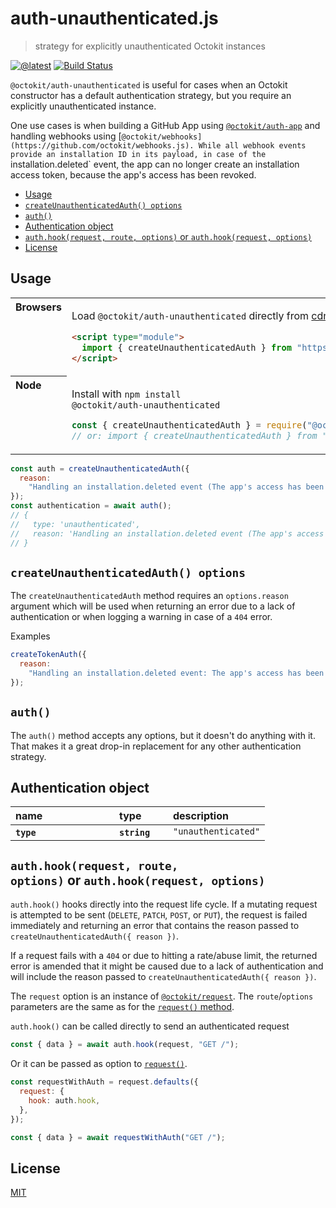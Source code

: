 # auth-unauthenticated.js

> strategy for explicitly unauthenticated Octokit instances

[![@latest](https://img.shields.io/npm/v/@octokit/auth-unauthenticated.svg)](https://www.npmjs.com/package/@octokit/auth-unauthenticated)
[![Build Status](https://github.com/octokit/auth-unauthenticated.js/workflows/Test/badge.svg)](https://github.com/octokit/auth-unauthenticated.js/actions?query=workflow%3ATest)

`@octokit/auth-unauthenticated` is useful for cases when an Octokit constructor has a default authentication strategy, but you require an explicitly unauthenticated instance.

One use cases is when building a GitHub App using [`@octokit/auth-app`](https://github.com/octokit/auth-app.js) and handling webhooks using [`@octokit/webhooks](https://github.com/octokit/webhooks.js). While all webhook events provide an installation ID in its payload, in case of the `installation.deleted` event, the app can no longer create an installation access token, because the app's access has been revoked.

<!-- toc -->

- [Usage](#usage)
- [`createUnauthenticatedAuth() options`](#createunauthenticatedauth-options)
- [`auth()`](#auth)
- [Authentication object](#authentication-object)
- [`auth.hook(request, route, options)` or `auth.hook(request, options)`](#authhookrequest-route-options-or-authhookrequest-options)
- [License](#license)

<!-- tocstop -->

## Usage

<table>
<tbody valign=top align=left>
<tr><th>
Browsers
</th><td width=100%>

Load `@octokit/auth-unauthenticated` directly from [cdn.pika.dev](https://cdn.pika.dev)

```html
<script type="module">
  import { createUnauthenticatedAuth } from "https://cdn.pika.dev/@octokit/auth-unauthenticated";
</script>
```

</td></tr>
<tr><th>
Node
</th><td>

Install with <code>npm install @octokit/auth-unauthenticated</code>

```js
const { createUnauthenticatedAuth } = require("@octokit/auth-unauthenticated");
// or: import { createUnauthenticatedAuth } from "@octokit/auth-unauthenticated";
```

</td></tr>
</tbody>
</table>

```js
const auth = createUnauthenticatedAuth({
  reason:
    "Handling an installation.deleted event (The app's access has been revoked)",
});
const authentication = await auth();
// {
//   type: 'unauthenticated',
//   reason: 'Handling an installation.deleted event (The app's access has been revoked)'
// }
```

## `createUnauthenticatedAuth() options`

The `createUnauthenticatedAuth` method requires an `options.reason` argument which will be used when returning an error due to a lack of authentication or when logging a warning in case of a `404` error.

Examples

```js
createTokenAuth({
  reason:
    "Handling an installation.deleted event: The app's access has been revoked from @octokit (id: 12345)",
});
```

## `auth()`

The `auth()` method accepts any options, but it doesn't do anything with it. That makes it a great drop-in replacement for any other authentication strategy.

## Authentication object

<table width="100%">
  <thead align=left>
    <tr>
      <th width=150>
        name
      </th>
      <th width=70>
        type
      </th>
      <th>
        description
      </th>
    </tr>
  </thead>
  <tbody align=left valign=top>
    <tr>
      <th>
        <code>type</code>
      </th>
      <th>
        <code>string</code>
      </th>
      <td>
        <code>"unauthenticated"</code>
      </td>
    </tr>
  </tbody>
</table>

## `auth.hook(request, route, options)` or `auth.hook(request, options)`

`auth.hook()` hooks directly into the request life cycle. If a mutating request is attempted to be sent (`DELETE`, `PATCH`, `POST`, or `PUT`), the request is failed immediately and returning an error that contains the reason passed to `createUnauthenticatedAuth({ reason })`.

If a request fails with a `404` or due to hitting a rate/abuse limit, the returned error is amended that it might be caused due to a lack of authentication and will include the reason passed to `createUnauthenticatedAuth({ reason })`.

The `request` option is an instance of [`@octokit/request`](https://github.com/octokit/request.js#readme). The `route`/`options` parameters are the same as for the [`request()` method](https://github.com/octokit/request.js#request).

`auth.hook()` can be called directly to send an authenticated request

```js
const { data } = await auth.hook(request, "GET /");
```

Or it can be passed as option to [`request()`](https://github.com/octokit/request.js#request).

```js
const requestWithAuth = request.defaults({
  request: {
    hook: auth.hook,
  },
});

const { data } = await requestWithAuth("GET /");
```

## License

[MIT](LICENSE)
